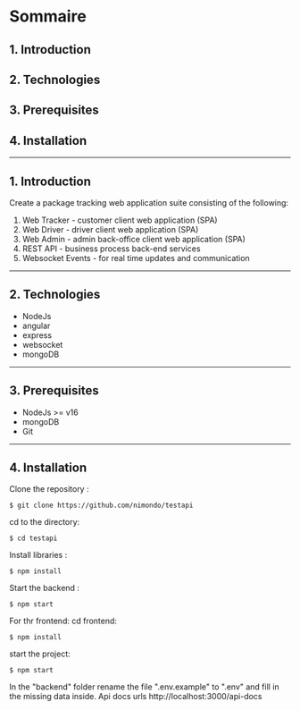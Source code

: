 # Sommaire

## 1. Introduction

## 2. Technologies

## 3. Prerequisites

## 4. Installation

---

## 1. Introduction

Create a package tracking web application suite consisting of the following:

1. Web Tracker - customer client web application (SPA)
2. Web Driver - driver client web application (SPA)
3. Web Admin - admin back-office client web application (SPA)
4. REST API - business process back-end services
5. Websocket Events - for real time updates and communication

---

## 2. Technologies

- NodeJs
- angular
- express
- websocket
- mongoDB

---

## 3. Prerequisites

- NodeJs >= v16
- mongoDB
- Git

---

## 4. Installation

Clone the repository :

    $ git clone https://github.com/nimondo/testapi

cd to the directory:

    $ cd testapi

Install libraries :

    $ npm install

Start the backend :

    $ npm start

For thr frontend: cd frontend:

    $ npm install

start the project:

    $ npm start

In the "backend" folder rename the file ".env.example" to ".env" and fill in the missing data inside.
Api docs urls http://localhost:3000/api-docs
